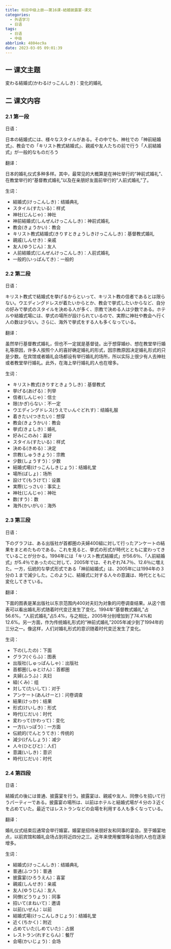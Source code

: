 ```yaml
---
title: 标日中级上册——第16课-結婚披露宴-课文
categories:
  - 外语学习
  - 日语
tags:
  - 日语
  - 中级
abbrlink: 4804ec9a
date: 2023-03-05 09:01:39
---
```

## 一 课文主题

変わる結婚式(かわるけっこんしき)：变化的婚礼

<!--more-->

## 二 课文内容

### 2.1 第一段

日语：

日本の結婚式には、様々なスタイルがある。その中でも、神社での「神前結婚式」、教会での「キリスト教式結婚式」、親戚や友人たちの前で行う「人前結婚式」が一般的なものだろう

翻译：

日本的婚礼仪式多种多样。其中，最常见的大概算是在神社举行的“神前式婚礼”、在教堂举行的“基督教式婚礼”以及在亲朋好友面前举行的“人前式婚礼”了。

生词：

* 結婚式(けっこんしき)：结婚典礼
* スタイル(すたいる)：样式
* 神社(じんじゃ)：神社
* 神前結婚式(しんぜんけっこんしき)：神前式婚礼
* 教会(きょうかい)：教会
* キリスト教式結婚式(きりすときょうしきけっこんしき)：基督教式婚礼
* 親戚(しんせき)：亲戚
* 友人(ゆうじん)：友人
* 人前結婚式(じんぜんけっこんしき)：人前式婚礼
* 一般的(いっぱんてき)：一般的

### 2.2 第二段

日语：

キリスト教式で結婚式を挙げるからといって、キリスト教の信者であるとは限らない。ウエディングドレスが着たいからとか、教会で挙式したいからなど、自分の好みで挙式のスタイルを決める人が多く、宗教で決める人は少数である。ホテルや結婚式場には、挙式の場所が設けられているので、実際に神社や教会へ行く人の数は少ない。さらに、海外で挙式をする人も多くなっている。

翻译：

虽然举行基督教式婚礼，但也不一定就是基督徒。出于想穿婚纱、想在教堂举行婚礼等原因，许多人按照个人的喜好确定婚礼的形式，因宗教原因决定婚礼形式的只是少数。在宾馆或者婚礼会场都设有举行婚礼的场所，所以实际上很少有人去神社或者教堂举行婚礼。此外，在海上举行婚礼的人也在增多。

生词：

* キリスト教式(きりすときょうしき)：基督教式
* 挙げる(あげる)：列举
* 信者(しんじゃ)：信士
* 限(かぎ)らない：不一定
* ウエディングドレス(うえでぃんぐどれす)：结婚礼服
* 着きたい(つきたい)：想穿
* 教会(きょうかい)：教会
* 挙式(きょしき)：婚礼
* 好み(このみ)：喜好
* スタイル(すたいる)：样式
* 決める(きめる)：决定
* 宗教(しゅうきょう)：宗教
* 少数(しょうすう)：少数
* 結婚式場(けっこんしきじょう)：结婚礼堂
* 場所(ばしょ)：场所
* 設けて(もうけて)：设置
* 実際(じっさい)：事实上
* 神社(じんじゃ)：神社
* 数(すう)：数
* 海外(かいがい)：海外

### 2.3 第三段

日语：

下のグラフは、ある出版社が首都圏の夫婦400組に対して行ったアンケートの結果をまとめたものである。これを見ると、挙式の形式が時代とともに変わってきていることが分かる。1994年には「キリスト教式結婚式」が56.6％、「人前結婚式」が5.4％であったのに対して、2005年では、それぞれ74.7％、12.6％に増えた。一方，伝統的な挙式形式である「神前結婚式」は、2005年には1994年の３分の１まで減少した。このように、結婚式に対する人々の意識は、時代とともに変化してきている。

翻译：

下面的图表是某出版社以东京范围内400对夫妇为对象的问卷调查结果。从这个图表可以看出婚礼形式随着时代变迁发生了变化。1994年“基督教式婚礼”占56.6%，“人前式婚礼”占5.4%，与之相比，2005年分别增加到了74.4%和12.6%。另一方面，作为传统婚礼形式的“神前式婚礼”2005年减少到了1994年的三分之一。像这样，人们对婚礼形式的意识随着时代变迁发生了变化。

生词：

* 下の(したの)：下面
* グラフ(ぐらふ)：图表
* 出版社(しゅっぱんしゃ)：出版社
* 首都圏(しゅとけん)：首都圏
* 夫婦(ふうふ)：夫妇
* 組(くみ)：组
* 対して(たいして)：对于
* アンケート(あんけーと)：问卷调查
* 結果(けっか)：结果
* 形式(けいしき)：形式
* 時代(じだい)：时代
* 変わって(かわって)：变化
* 一方(いっぽう)：一方面
* 伝統的(でんとうてき)：传统的
* 減少(げんしょう)：减少
* 人々(ひとびと)：人们
* 意識(いしき)：意识
* 時代(じだい)：时代

### 2.4 第四段

日语：

結婚式の後には普通、披露宴を行う。披露宴は、親戚や友人、同僚らを招いて行うパーティーである。披露宴の場所は、以前はホテルと結婚式場が４分の３近くを占めていた。最近ではレストランなどの会場を利用する人も多くなっている。

翻译：

婚礼仪式结束后通常会举行婚宴。婚宴是招待亲朋好友和同事的宴会。至于婚宴地点，以前宾馆和婚礼会场占到将近四分之三。近年来使用餐馆等会场的人也在逐渐增多。

生词：

* 結婚式(けっこんしき)：结婚典礼
* 普通(ふつう)：普通
* 披露宴(ひろうえん)：喜宴
* 親戚(しんせき)：亲戚
* 友人(ゆうじん)：友人
* 同僚(どうりょう)：同事
* 招いて(まねいて)：邀请
* 以前(いぜん)：以前
* 結婚式場(けっこんしきじょう)：结婚礼堂
* 近く(ちかく)：附近
* 占めていた(しめていた)：占据
* レストラン(れすとらん)：餐厅
* 会場(かいじょう)：会场

